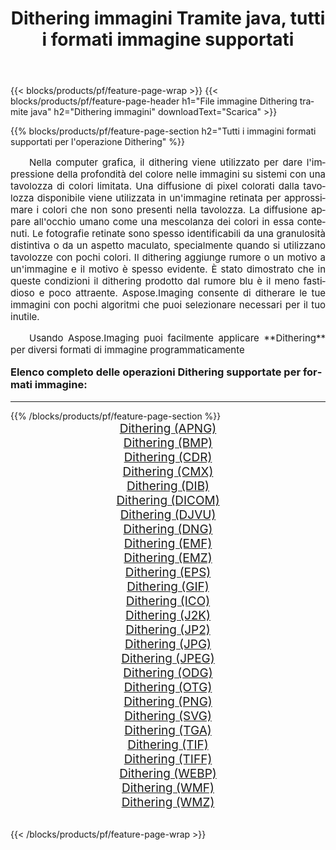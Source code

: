 ﻿---
title: Dithering immagini Tramite java, tutti i formati immagine supportati 
weight: 3920
url: /it/java/dither/ 
lang: it
langdirlevel: 2
locales: zh-hans,ja,it,ru,de,es,fr,nl,id,lt,pl,pt,vi,tr,ko,zh-hant,ar,hi,th,sv,cs,uk,he
description: Usando Aspose.Imaging puoi facilmente Dithering immagini tramite java
---

{{< blocks/products/pf/feature-page-wrap >}}
{{< blocks/products/pf/feature-page-header h1="File immagine Dithering tramite java" h2="Dithering immagini" downloadText="Scarica" >}}


{{% blocks/products/pf/feature-page-section  h2="Tutti i immagini formati supportati per l'operazione Dithering" %}}
<p align="justify" style="text-indent:2em;font-size:15px;">
Nella computer grafica, il dithering viene utilizzato per dare l'impressione della profondità del colore nelle immagini su sistemi con una tavolozza di colori limitata. Una diffusione di pixel colorati dalla tavolozza disponibile viene utilizzata in un'immagine retinata per approssimare i colori che non sono presenti nella tavolozza. La diffusione appare all'occhio umano come una mescolanza dei colori in essa contenuti. Le fotografie retinate sono spesso identificabili da una granulosità distintiva o da un aspetto maculato, specialmente quando si utilizzano tavolozze con pochi colori. Il dithering aggiunge rumore o un motivo a un'immagine e il motivo è spesso evidente. È stato dimostrato che in queste condizioni il dithering prodotto dal rumore blu è il meno fastidioso e poco attraente. Aspose.Imaging consente di ditherare le tue immagini con pochi algoritmi che puoi selezionare necessari per il tuo inutile.
</p>
<p align="justify" style="text-indent:2em;font-size:15px;">
Usando Aspose.Imaging puoi facilmente applicare **Dithering** per diversi formati di immagine programmaticamente
</p>
<h3 style="margin-top:16px;">
Elenco completo delle operazioni Dithering supportate per formati immagine:
</h3>
<hr/>
{{% /blocks/products/pf/feature-page-section %}}
<div class="container-fluid productfamilypage bg-gray">
    <div class="convertypes bg-gray agp-content section">
        <div class="container">
		<div class="row other-converters" style="gap: 10px;font-size: 19px;text-align:center;">
		    <div class='col-md-3 other-converter remove-lp remove-rp'><a href="/imaging/it/java/dither/apng/" style="padding:15px;">Dithering (APNG)</a></div><div class='col-md-3 other-converter remove-lp remove-rp'><a href="/imaging/it/java/dither/bmp/" style="padding:15px;">Dithering (BMP)</a></div><div class='col-md-3 other-converter remove-lp remove-rp'><a href="/imaging/it/java/dither/cdr/" style="padding:15px;">Dithering (CDR)</a></div><div class='col-md-3 other-converter remove-lp remove-rp'><a href="/imaging/it/java/dither/cmx/" style="padding:15px;">Dithering (CMX)</a></div><div class='col-md-3 other-converter remove-lp remove-rp'><a href="/imaging/it/java/dither/dib/" style="padding:15px;">Dithering (DIB)</a></div><div class='col-md-3 other-converter remove-lp remove-rp'><a href="/imaging/it/java/dither/dicom/" style="padding:15px;">Dithering (DICOM)</a></div><div class='col-md-3 other-converter remove-lp remove-rp'><a href="/imaging/it/java/dither/djvu/" style="padding:15px;">Dithering (DJVU)</a></div><div class='col-md-3 other-converter remove-lp remove-rp'><a href="/imaging/it/java/dither/dng/" style="padding:15px;">Dithering (DNG)</a></div><div class='col-md-3 other-converter remove-lp remove-rp'><a href="/imaging/it/java/dither/emf/" style="padding:15px;">Dithering (EMF)</a></div><div class='col-md-3 other-converter remove-lp remove-rp'><a href="/imaging/it/java/dither/emz/" style="padding:15px;">Dithering (EMZ)</a></div><div class='col-md-3 other-converter remove-lp remove-rp'><a href="/imaging/it/java/dither/eps/" style="padding:15px;">Dithering (EPS)</a></div><div class='col-md-3 other-converter remove-lp remove-rp'><a href="/imaging/it/java/dither/gif/" style="padding:15px;">Dithering (GIF)</a></div><div class='col-md-3 other-converter remove-lp remove-rp'><a href="/imaging/it/java/dither/ico/" style="padding:15px;">Dithering (ICO)</a></div><div class='col-md-3 other-converter remove-lp remove-rp'><a href="/imaging/it/java/dither/j2k/" style="padding:15px;">Dithering (J2K)</a></div><div class='col-md-3 other-converter remove-lp remove-rp'><a href="/imaging/it/java/dither/jp2/" style="padding:15px;">Dithering (JP2)</a></div><div class='col-md-3 other-converter remove-lp remove-rp'><a href="/imaging/it/java/dither/jpg/" style="padding:15px;">Dithering (JPG)</a></div><div class='col-md-3 other-converter remove-lp remove-rp'><a href="/imaging/it/java/dither/jpeg/" style="padding:15px;">Dithering (JPEG)</a></div><div class='col-md-3 other-converter remove-lp remove-rp'><a href="/imaging/it/java/dither/odg/" style="padding:15px;">Dithering (ODG)</a></div><div class='col-md-3 other-converter remove-lp remove-rp'><a href="/imaging/it/java/dither/otg/" style="padding:15px;">Dithering (OTG)</a></div><div class='col-md-3 other-converter remove-lp remove-rp'><a href="/imaging/it/java/dither/png/" style="padding:15px;">Dithering (PNG)</a></div><div class='col-md-3 other-converter remove-lp remove-rp'><a href="/imaging/it/java/dither/svg/" style="padding:15px;">Dithering (SVG)</a></div><div class='col-md-3 other-converter remove-lp remove-rp'><a href="/imaging/it/java/dither/tga/" style="padding:15px;">Dithering (TGA)</a></div><div class='col-md-3 other-converter remove-lp remove-rp'><a href="/imaging/it/java/dither/tif/" style="padding:15px;">Dithering (TIF)</a></div><div class='col-md-3 other-converter remove-lp remove-rp'><a href="/imaging/it/java/dither/tiff/" style="padding:15px;">Dithering (TIFF)</a></div><div class='col-md-3 other-converter remove-lp remove-rp'><a href="/imaging/it/java/dither/webp/" style="padding:15px;">Dithering (WEBP)</a></div><div class='col-md-3 other-converter remove-lp remove-rp'><a href="/imaging/it/java/dither/wmf/" style="padding:15px;">Dithering (WMF)</a></div><div class='col-md-3 other-converter remove-lp remove-rp'><a href="/imaging/it/java/dither/wmz/" style="padding:15px;">Dithering (WMZ)</a></div>
                </div>
        </div>
    </div>
</div>
<br/>

{{< /blocks/products/pf/feature-page-wrap >}}
